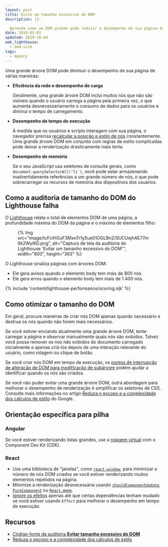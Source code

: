 ```yaml
---
layout: post
title: Evite um tamanho excessivo de DOM
description: |2-

  Aprenda como um DOM grande pode reduzir o desempenho de sua página da web e como você pode reduzir o tamanho dele no momento do carregamento.
date: 2019-05-02
updated: 2019-10-04
web_lighthouse:
  - dom-size
tags:
  - memory
---
```


Uma grande árvore DOM pode diminuir o desempenho de sua página de várias maneiras:

- **Eficiência da rede e desempenho de carga**

    Geralmente, uma grande árvore DOM inclui muitos nós que não são visíveis quando o usuário carrega a página pela primeira vez, o que aumenta desnecessariamente o consumo de dados para os usuários e diminui o tempo de carregamento.

- **Desempenho de tempo de execução**

    À medida que os usuários e scripts interagem com sua página, o navegador precisa [recalcular a posição e estilo de nós](https://developers.google.com/web/fundamentals/performance/rendering/reduce-the-scope-and-complexity-of-style-calculations?utm_source=lighthouse&utm_medium=cli) constantemente. Uma grande árvore DOM em conjunto com regras de estilo complicadas pode deixar a renderização drasticamente mais lenta.

- **Desempenho de memória**

    Se o seu JavaScript usa seletores de consulta gerais, como `document.querySelectorAll('li')`, você pode estar armazenando inadvertidamente referências a um grande número de nós, o que pode sobrecarregar os recursos de memória dos dispositivos dos usuários.

## Como a auditoria de tamanho do DOM do Lighthouse falha

O [Lighthouse](https://developers.google.com/web/tools/lighthouse/) relata o total de elementos DOM de uma página, a profundidade máxima do DOM da página e o máximo de elementos filho:

<figure>{% Img src="image/tcFciHGuF3MxnTr1y5ue01OGLBn2/SUCUejhAE77m6k2WyI6D.png", alt="Captura de tela da auditoria do Lighthouse 'Evitar um tamanho excessivo do DOM'", width="800", height="363" %}</figure>

O Lighthouse sinaliza páginas com árvores DOM:

- Ele gera avisos quando o elemento body tem mais de 800 nós.
- Ele gera erros quando o elemento body tem mais de 1.400 nós.

{% include 'content/lighthouse-performance/scoring.njk' %}

## Como otimizar o tamanho do DOM

Em geral, procure maneiras de criar nós DOM apenas quando necessário e destrua os nós quando não forem mais necessários.

Se você estiver enviando atualmente uma grande árvore DOM, tente carregar a página e observar manualmente quais nós são exibidos. Talvez você possa remover os nós não exibidos do documento carregado inicialmente e apenas criá-los depois de uma interação relevante do usuário, como rolagem ou clique de botão.

Se você criar nós DOM em tempo de execução, os [pontos de interrupção de alteração de DOM para modificação de subárvore](https://developer.chrome.com/docs/devtools/javascript/breakpoints/#dom) podem ajudar a identificar quando os nós são criados.

Se você não puder evitar uma grande árvore DOM, outra abordagem para melhorar o desempenho de renderização é simplificar os seletores de CSS. Consulte mais informações no artigo [Reduza o escopo e a complexidade dos cálculos de estilo](/reduce-the-scope-and-complexity-of-style-calculations/) do Google.

## Orientação específica para pilha

### Angular

Se você estiver renderizando listas grandes, use a [rolagem virtual](/virtualize-lists-with-angular-cdk/) com o Component Dev Kit (CDK).

### React

- Use uma biblioteca de "janelas", como [`react-window`](/virtualize-long-lists-react-window/), para minimizar o número de nós DOM criados se você estiver renderizando muitos elementos repetidos na página.
- Minimize a renderização desnecessária usando [`shouldComponentUpdate`](https://reactjs.org/docs/optimizing-performance.html#shouldcomponentupdate-in-action), [`PureComponent`](https://reactjs.org/docs/react-api.html#reactpurecomponent) ou [`React.memo`](https://reactjs.org/docs/react-api.html#reactmemo).
- [Ignore os efeitos](https://reactjs.org/docs/hooks-effect.html#tip-optimizing-performance-by-skipping-effects) apenas até que certas dependências tenham mudado se você estiver usando `Effect` para melhorar o desempenho em tempo de execução.

## Recursos

- [Código-fonte da auditoria **Evitar tamanho excessivo do DOM**](https://github.com/GoogleChrome/lighthouse/blob/master/lighthouse-core/audits/dobetterweb/dom-size.js)
- [Reduza o escopo e a complexidade dos cálculos de estilo](/reduce-the-scope-and-complexity-of-style-calculations/)
